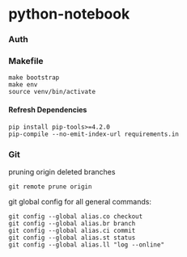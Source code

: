 # python-notebook
### Auth
### Makefile
```
make bootstrap
make env
source venv/bin/activate
```
#### Refresh Dependencies
```
pip install pip-tools>=4.2.0
pip-compile --no-emit-index-url requirements.in
```
### Git
pruning origin deleted branches
```
git remote prune origin
```

git global config for all general commands:
```
git config --global alias.co checkout
git config --global alias.br branch
git config --global alias.ci commit
git config --global alias.st status
git config --global alias.ll "log --online"
```


